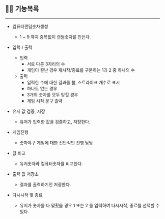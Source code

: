 # 

## 😶‍🌫️ 기능목록

---

- 컴퓨터랜덤숫자생성
  - 1 ~ 9 까지 중복없이 랜덤숫자를 만든다.   


- 입력 / 출력
  - 입력
    - 서로 다른 3자리의 수
    - 게임이 끝난 경우 재시작/종료를 구분하는 1과 2 중 하나의 수
  - 출력
    - 입력한 수에 대한 결과를 볼, 스트라이크 개수로 표시
    - 하나도 없는 경우
    - 3개의 숫자를 모두 맞힐 경우
    - 게임 시작 문구 출력


- 유저 값 검증, 저장
  - 유저가 입력한 값을 검증하고, 저장한다.


- 게임진행
  - 숫자야구 게임에 대한 전반적인 진행 담당


- 값 비교
  - 유저숫자와 컴퓨터숫자를 비교한다.


- 출력 값 저장소
  - 결과를 출력하기전 저장한다.


- 다시시작 및 종료
  - 유저가 숫자를 다 맞췄을 경우 1 또는 2 를 입력하여 다시시작, 종료를 선택할 수 있다.